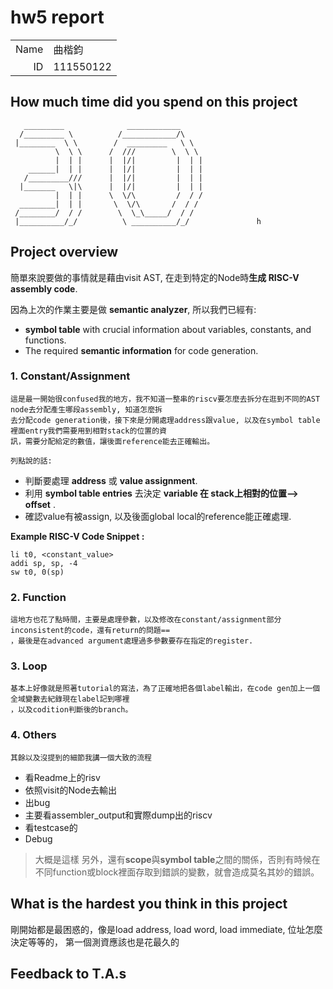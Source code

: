 # hw5 report

|||
|-:|:-|
|Name|曲楷鈞|
|ID|111550122|

## How much time did you spend on this project
```plain
   _________              ____________
  /_________ \          /____________/\
 |________  \ \        /  _________   \ \
          \  \ \      /  ///        \  \ \
          |  | |      |  |/|         |  | |
    ______|  | |      |  |/|         |  | |
   /_________///      |  |/|         |  | |
  |_______   \|\      |  |/|         |  | |
          |  | |      \  \/\         /  / /
  ________|  | |       \  \/\       /  / /
 /________/  / /        \  \_\_____/  / /
 |__________/_/          \ __________/_/               h
```



## Project overview

簡單來說要做的事情就是藉由visit AST, 在走到特定的Node時**生成 RISC-V assembly code**.

因為上次的作業主要是做 **semantic analyzer**, 所以我們已經有:
- **symbol table** with crucial information about variables, constants, and functions.
- The required **semantic information** for code generation.


### **1. Constant/Assignment**
    這是最一開始很confused我的地方，我不知道一整串的riscv要怎麼去拆分在逛到不同的AST node去分配產生哪段assembly, 知道怎麼拆
    去分配code generation後，接下來是分開處理address跟value, 以及在symbol table裡面entry我們需要用到相對stack的位置的資
    訊，需要分配給定的數值，讓後面reference能去正確輸出。

    列點說的話:
   - 判斷要處理 **address** 或 **value assignment**.
   - 利用 **symbol table entries** 去決定 **variable 在 stack上相對的位置--> offset** .
   - 確認value有被assign, 以及後面global local的reference能正確處理.

   **Example RISC-V Code Snippet :**
   ```assembly
   li t0, <constant_value>
   addi sp, sp, -4
   sw t0, 0(sp)
   ```
### **2. Function**
    這地方也花了點時間，主要是處理參數，以及修改在constant/assignment部分inconsistent的code，還有return的問題==
    ，最後是在advanced argument處理過多參數要存在指定的register.

### **3. Loop**
    基本上好像就是照著tutorial的寫法，為了正確地把各個label輸出，在code gen加上一個全域變數去紀錄現在label記到哪裡
    ，以及codition判斷後的branch。

### **4. Others**
    其餘以及沒提到的細節我講一個大致的流程
  - 看Readme上的risv
  - 依照visit的Node去輸出
  - 出bug
  - 主要看assembler_output和實際dump出的riscv
  - 看testcase的
  - Debug
  
>大概是這樣
另外，還有**scope**與**symbol table**之間的關係，否則有時候在不同function或block裡面存取到錯誤的變數，就會造成莫名其妙的錯誤。

## What is the hardest you think in this project

剛開始都是最困惑的，像是load address, load word, load immediate, 位址怎麼決定等等的，
第一個測資應該也是花最久的

## Feedback to T.A.s


